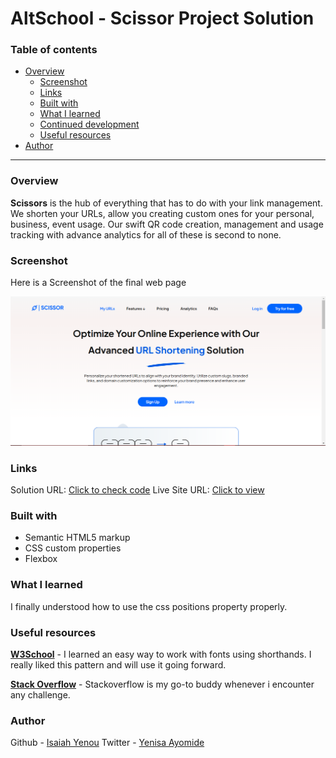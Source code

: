 # AltSchool - Scissor Project Solution




### Table of contents
- [Overview](#overview)
  - [Screenshot](#screenshot)
  - [Links](#links)
  - [Built with](#built-with)
  - [What I learned](#what-i-learned)
  - [Continued development](#continued-development)
  - [Useful resources](#useful-resources)
- [Author](#author)

---

### Overview
**Scissors** is the hub of everything that has to do with your link management. We shorten your URLs, allow you creating custom ones for your personal, business, event usage. Our swift QR code creation, management and usage tracking with advance analytics for all of these is second to none.


### Screenshot

Here is a Screenshot of the final web page

![Screenshot](./assets/img/Screenshot.png)

### Links
Solution URL: [Click to check code](https://github.com/yenisaa/scissor)
Live Site URL: [Click to view](https://extraordinary-fairy-f69bdb.netlify.app/)

### Built with
- Semantic HTML5 markup
- CSS custom properties
- Flexbox

### What I learned
I finally understood how to use the css positions property properly.

### Useful resources
**[W3School](https://www.w3schools.com/)** - I learned an easy way to work with fonts using shorthands. I really liked this pattern and will use it going forward.

**[Stack Overflow](https://stackoverflow.com/)** - Stackoverflow is my go-to buddy whenever i encounter any challenge.

### Author
Github - [Isaiah Yenou](https://github.com/yenisaa)
Twitter - [Yenisa Ayomide](x.com/heisyenisa)